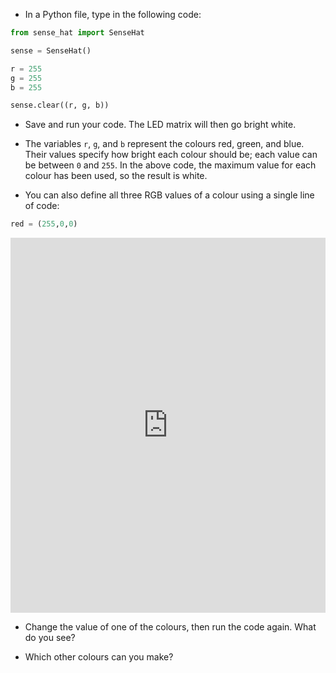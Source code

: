 + In a Python file, type in the following code:

```python
from sense_hat import SenseHat

sense = SenseHat()

r = 255
g = 255
b = 255

sense.clear((r, g, b))
```

+ Save and run your code. The LED matrix will then go bright white.

+ The variables `r`, `g`, and `b` represent the colours red, green, and blue. Their values specify how bright each colour should be; each value can be between `0` and `255`. In the above code, the maximum value for each colour has been used, so the result is white.

+ You can also define all three RGB values of a colour using a single line of code:

```python
red = (255,0,0)
```
 <iframe src="https://trinket.io/embed/python/a588ddedcf" width="100%" height="600" frameborder="0" marginwidth="0" marginheight="0" allowfullscreen mark="crwd-mark"></iframe>

+ Change the value of one of the colours, then run the code again. What do you see?

+ Which other colours can you make?
